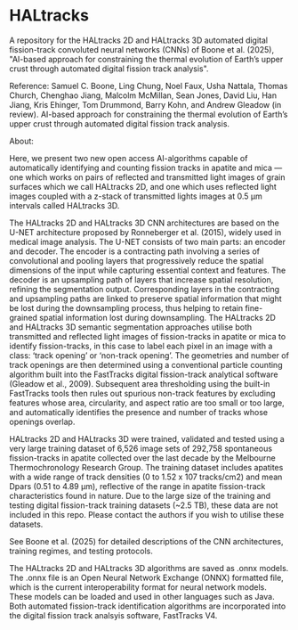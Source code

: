 # HALtracks
A repository for the HALtracks 2D and HALtracks 3D automated digital fission-track convoluted neural networks (CNNs) of Boone et al. (2025), "AI-based approach for constraining the thermal evolution of Earth’s upper crust through automated digital fission track analysis".

Reference:
Samuel C. Boone, Ling Chung, Noel Faux, Usha Nattala, Thomas Church, Chenghao Jiang, Malcolm McMillan, Sean Jones, David Liu, Han Jiang, Kris Ehinger, Tom Drummond, Barry Kohn, and Andrew Gleadow (in review). AI-based approach for constraining the thermal evolution of Earth’s upper crust through automated digital fission track analysis.


About:

Here, we present two new open access AI-algorithms capable of automatically identifying and counting fission tracks in apatite and mica — one which works on pairs of reflected and transmitted light images of grain surfaces which we call HALtracks 2D, and one which uses reflected light images coupled with a z-stack of transmitted lights images at 0.5 μm intervals called HALtracks 3D. 

The HALtracks 2D and HALtracks 3D CNN architectures are based on the U-NET architecture proposed by Ronneberger et al. (2015), widely used in medical image analysis. The U-NET consists of two main parts: an encoder and decoder. The encoder is a contracting path involving a series of convolutional and pooling layers that progressively reduce the spatial dimensions of the input while capturing essential context and features. The decoder is an upsampling path of layers that increase spatial resolution, refining the segmentation output. Corresponding layers in the contracting and upsampling paths are linked to preserve spatial information that might be lost during the downsampling process, thus helping to retain fine-grained spatial information lost during downsampling. The HALtracks 2D and HALtracks 3D semantic segmentation approaches utilise both transmitted and reflected light images of fission-tracks in apatite or mica to identify fission-tracks, in this case to label each pixel in an image with a class: ‘track opening’ or ‘non-track opening’. The geometries and number of track openings are then determined using a conventional particle counting algorithm built into the FastTracks digital fission-track analytical software (Gleadow et al., 2009). Subsequent area thresholding using the built-in FastTracks tools then rules out spurious non-track features by excluding features whose area, circularity, and aspect ratio are too small or too large, and automatically identifies the presence and number of tracks whose openings overlap. 

HALtracks 2D and HALtracks 3D were trained, validated and tested using a very large training dataset of 6,526 image sets of 292,758 spontaneous fission-tracks in apatite collected over the last decade by the Melbourne Thermochronology Research Group. The training dataset includes apatites with a wide range of track densities (0 to 1.52 x 107 tracks/cm2) and mean Dpars (0.51 to 4.89 µm), reflective of the range in apatite fission-track characteristics found in nature. Due to the large size of the training and testing digital fission-track training datasets (~2.5 TB), these data are not included in this repo. Please contact the authors if you wish to utilise these datasets.

See Boone et al. (2025) for detailed descriptions of the CNN architectures, training regimes, and testing protocols. 

The HALtracks 2D and HALtracks 3D algorithms are saved as .onnx models. The .onnx file is an Open Neural Network Exchange (ONNX) formatted file, which is the current interoperability format for neural network models. These models can be loaded and used in other languages such as Java. Both automated fission-track identification algorithms are incorporated into the digital fission track analsyis software, FastTracks V4. 
